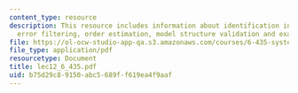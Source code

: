 ```yaml
---
content_type: resource
description: This resource includes information about identification in practice,
  error filtering, order estimation, model structure validation and examples.
file: https://ol-ocw-studio-app-qa.s3.amazonaws.com/courses/6-435-system-identification-spring-2005/b75d29c89150abc5689ff619ea4f9aaf_lec12_6_435.pdf
file_type: application/pdf
resourcetype: Document
title: lec12_6_435.pdf
uid: b75d29c8-9150-abc5-689f-f619ea4f9aaf
---
```

